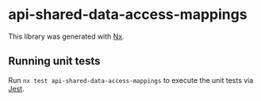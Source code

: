 # api-shared-data-access-mappings

This library was generated with [Nx](https://nx.dev).

## Running unit tests

Run `nx test api-shared-data-access-mappings` to execute the unit tests via [Jest](https://jestjs.io).
